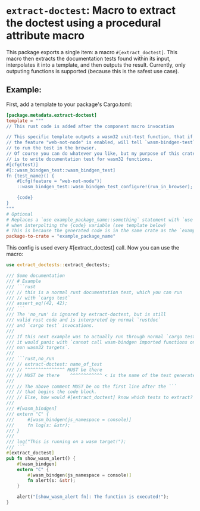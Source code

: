 # `extract-doctest`: Macro to extract the doctest using a procedural attribute macro
This package exports a single item: a macro `#[extract_doctest]`.
This macro then extracts the documentation tests found within its input, interpolates
it into a template, and then outputs the result.
Currently, only outputing functions is supported (because this is the safest use case).


## Example:
First, add a template to your package's Cargo.toml:
```toml
[package.metadata.extract-doctest]
template = """
// This rust code is added after the component macro invocation

// This specific template outputs a wasm32 unit-test function, that if
// the feature "web-not-node" is enabled, will tell `wasm-bindgen-test`
// to run the test in the browser.
// Of course you can do whatever you like, but my purpose of this crate
// is to write documentation test for wasm32 functions.
#[cfg(test)]
#[::wasm_bindgen_test::wasm_bindgen_test]
fn {test_name}() {
	#[cfg(feature = "web-not-node")]
	::wasm_bindgen_test::wasm_bindgen_test_configure!(run_in_browser);

	{code}
}
"""
# Optional
# Replaces a `use example_package_name::something` statement with `use crate::something`
# when interpolting the {code} variable (see template below)
# This is because the generated code is in the same crate as the `example_package_name` crate
package-to-crate = "example_package_name"
```
This config is used every #[extract_doctest] call.
Now you can use the macro:
```rust
use extract_doctests::extract_doctests;

/// Some documentation
/// # Example
/// ```rust
/// // this is a normal rust documentation test, which you can run
/// // with `cargo test`
/// assert_eq!(42, 42);
/// ```
/// The 'no_run' is ignored by extract-doctest, but is still
/// valid rust code and is interpreted by normal `rustdoc`
/// and `cargo test` invocations.
/// 
/// If this next example was to actually run through normal `cargo test`,
/// it would panic with `cannot call wasm-bindgen imported functions on
/// non wasm32 targets`.
/// 
/// ```rust,no_run
/// // extract-doctest: name_of_test
/// // ^^^^^^^^^^^^^^^ MUST be there
/// // MUST be there    ^^^^^^^^^^^^ < is the name of the test generated
/// 
/// // The above comment MUST be on the first line after the ```
/// // that begins the code block.
/// // Else, how would #[extract_doctest] know which tests to extract?
/// 
/// #[wasm_bindgen]
/// extern "C" {
/// 	#[wasm_bindgen(js_namespace = console)]
/// 	fn log(s: &str);
/// }
/// 
/// log("This is running on a wasm target!");
/// ```
#[extract_doctest]
pub fn show_wasm_alert() {
	#[wasm_bindgen]
	extern "C" {
		#[wasm_bindgen(js_namespace = console)]
		fn alert(s: &str);
	}

	alert("[show_wasm_alert fn]: The function is executed!");
}
```